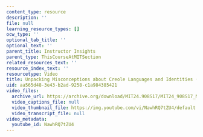 ```yaml
---
content_type: resource
description: ''
file: null
learning_resource_types: []
ocw_type: ''
optional_tab_title: ''
optional_text: ''
parent_title: Instructor Insights
parent_type: ThisCourseAtMITSection
related_resources_text: ''
resource_index_text: ''
resourcetype: Video
title: Unpacking Misconceptions about Creole Languages and Identities (Creole)
uid: aa565d48-3e43-b2ad-9258-c1a984385421
video_files:
  archive_url: https://archive.org/download/MIT24.908S17/MIT24_908S17_Misconceptions_Creole_300k.mp4
  video_captions_file: null
  video_thumbnail_file: https://img.youtube.com/vi/NawhRQ7tZU4/default.jpg
  video_transcript_file: null
video_metadata:
  youtube_id: NawhRQ7tZU4
---
```

